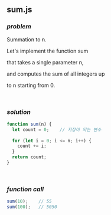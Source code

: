 ## sum.js

### ***problem***

Summation to n.

Let's implement the function sum

that takes a single parameter n,

and computes the sum of all integers up

to n starting from 0.

<br>



### ***solution***

```javascript
function sum(n) {
  let count = 0;	// 저장이 되는 변수
  
  for (let i = 0; i <= n; i++) {
    count += i;
  }
  return count;
}
```

<br>

### ***function call***

```javascript
sum(10);	// 55
sum(100);	// 5050
```

